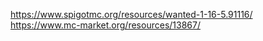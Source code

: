 https://www.spigotmc.org/resources/wanted-1-16-5.91116/ <br/>
https://www.mc-market.org/resources/13867/
